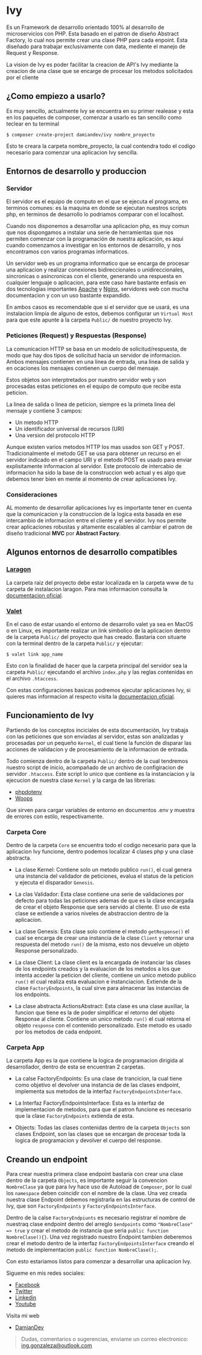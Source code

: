 # Ivy

Es un Framework de desarrollo orientado 100% al desarrollo de microservicios con PHP. Esta basado en el patron de diseño Abstract Factory, lo cual nos permite crear una clase PHP para cada enpoint. Esta diseñado para trabajar exclusivamente con data, mediente el manejo de Request y Response. 

La vision de Ivy es poder facilitar la creacion de API's Ivy mediante la creacion de una clase que se encarge de procesar los metodos solicitados por el cliente

## ¿Como empiezo a usarlo?

Es muy sencillo, actualmente Ivy se encuentra en su primer realease y esta en los paquetes de composer, comenzar a usarlo es tan sencillo como teclear en tu terminal 

``$ composer create-project damiandev/ivy nombre_proyecto``

Esto te creara la carpeta nombre_proyecto, la cual contendra todo el codigo necesario para comenzar una aplicacion Ivy sencilla. 

## Entornos de desarrollo y produccion

### Servidor

El servidor es el equipo de computo en el que se ejecuta el programa, en terminos comunes: es la maquina en donde se ejecutan nuestros scripts php, en terminos de desarrollo lo podriamos comparar con el localhost.

Cuando nos disponemos a desarrollar una aplicacion php, es muy comun que nos dispongamos a instalar una serie de herramientas que nos permiten comenzar con la programación de nuestra aplicación, es aqui cuando comenzamos a investigar en los entornos de desarrollo, y nos encontramos con varios programas informaticos.

Un servidor web es un programa informatico que se encarga de procesar una aplicacion y realizar conexiones bidireccionales o unidireccionales, sincronicas o asincronicas con el cliente, generando una respuesta en cualquier lenguaje o aplicacion, para este caso hare bastante enfasis en dos tecnologias importantes [Apache](https://httpd.apache.org) y [Nginx](https://www.nginx.com), servidores web con mucha documentacion y con un uso bastante expandido.

En ambos casos es recomendable que si el servidor que se usará, es una instalacion limpia de alguno de estos, debemos configurar un ``Virtual Host`` para que este apunte a la carpeta ``Public/`` de nuestro proyecto Ivy.

### Peticiones (Request) y Respuestas (Response)

La comunicacion HTTP se basa en un modelo de solicitud/respuesta, de modo que hay dos tipos de solicitud hacia un servidor de informacion. Ambos mensajes contienen en una linea de entrada, una linea de salida y en ocaciones los mensajes contienen un cuerpo del mensaje. 

Estos objetos son interptretados por nuestro servidor web y son procesadas estas peticiones en el equipo de computo que recibe esta peticion.

La linea de salida o linea de peticion, siempre es la primeta linea del mensaje y contiene 3 campos:

- Un metodo HTTP
- Un identificador universal de recursos (URI)
- Una version del protocolo HTTP

Aunque existen varios metodos HTTP los mas usados son GET y POST. Tradicionalmente el metodo GET se usa para obtener un recurso en el servidor indicado en el campo URI y el metodo POST es usado para enviar explisitamente informacion al servidor. Este protocolo de intercabio de informacion ha sido la base de la construccion web actual y es algo que debemos tener bien en mente al momento de crear aplicaciones Ivy.

### Consideraciones

AL momento de desarrollar aplicaciones Ivy es importante tener en cuenta que la comunicacion y la construccion de la logica esta basada en ese intercambio de informacion entre el cliente y el servidor. Ivy nos permite crear aplicaciones robustas y altamente escalables al cambiar el patron de diseño tradicional **MVC** por **Abstract Factory**.

## Algunos entornos de desarrollo compatibles

### [Laragon](https://laragon.org)

La carpeta raiz del proyecto debe estar localizada en la carpeta www de tu carpeta de instalacion laragon. Para mas informacion consulta la [documentacion oficial](https://laragon.org/docs/install.html).

### [Valet](https://laravel.com/docs/7.x/valet)

En el caso de estar usando el entorno de desarrollo valet ya sea en MacOS o en Linux, es importante realizar un link simbolico de la aplicacion dentro de la carpeta ``Public/`` del proyecto que has creado. Bastaria con situarte con la terminal dentro de la carpeta ``Public/`` y ejecutar:

``$ valet link app_name``

Esto con la finalidad de hacer que la carpeta principal del servidor sea la carpeta ``Public/`` ejecutando el archivo ``index.php`` y las reglas contenidas en el archivo ``.htaccess``.

Con estas configuraciones basicas podremos ejecutar aplicaciones Ivy, si quieres mas informacion al respecto visita la [documentacion oficial](https://laravel.com/docs/7.x/valet).

## Funcionamiento de Ivy

Partiendo de los conceptos inciciales de esta documentación, Ivy trabaja con las peticiones que son enviadas al servidor, estas son analizadas y procesadas por un pequeño ``Kernel``, el cual tiene la función de disparar las acciones de validacion y de procesamiento de la informacion de entrada.

Todo comienza dentro de la carpeta ``Public/`` dentro de la cual tendremos nuestro script de inicio, acompañado de un archivo de configiracion de servidor ``.htaccess``. Este script lo unico que contiene es la instanciacion y la ejecucion de nuestra clase ``Kernel`` y la carga de las librerias:

- [phpdotenv](https://github.com/vlucas/phpdotenv)
- [Woops](https://filp.github.io/whoops/)

Que sirven para cargar variables de entorno en documentos .env y muestra de errores con estilo, respectivamente.

### Carpeta Core

Dentro de la carpeta ``Core`` se encuentra todo el codigo necesario para que la aplicacion Ivy funcione, dentro podemos localizar 4 clases php y una clase abstracta.

- La clase Kernel: Contiene solo un metodo publico ``run()``, el cual genera una instancia del validador de peticiones, evalua el status de la peticion y ejecuta el disparador ``Genesis``.


- La clas Validador: Esta clase contiene una serie de validaciones por defecto para todas las peticiones ademas de que es la clase encargada de crear el objeto Response que sera servido al cliente. El uso de esta clase se extiende a varios niveles de abstraccion dentro de la aplicacion.

- La clase Genesis: Esta clase solo contiene el metodo ``getResponse()`` el cual se encarga de crear una instancia de la clase ``Client`` y retornar una respuesta del metodo ``run()`` de la misma, esto nos devuelve un objeto Response personalizado.

- La clase Client: La clase client es la encargada de instanciar las clases de los endpoints creados y la evaluacion de los metodos a los que intenta acceder la peticion del cliente, contiene un unico metodo publico ``run()`` el cual realiza esta evaluacion e instanciacion. Extiende de la clase ``FactoryEndpoints``, la cual sirve para almacenar las instancias de los endpoints.

- La clase abstracta ActionsAbstract: Esta clase es una clase auxiliar, la funcion que tiene es la de poder simplificar el retorno del objeto Response al cliente. Contiene un unico metodo ``run()`` el cual retorna el objeto ``response`` con el contenido personalizado. Este metodo es usado por los metodos de cada endpoint.

### Carpeta App

La carpeta App es la que contiene la logica de programacion dirigida al desarrollador, dentro de esta se encuentran 2 carpetas.

- La calse FactoryEndpoints: Es una clase de trancicion, la cual tiene como objetivo el devolver una instancia de de las clases endpoint, implementa sus metodos de la interfaz ``FactoryEndpointsInterface``.

- La Interfaz FactoryEndpointsInterface: Esta es la interfaz de implementacion de metodos, para que el patron funcione es necesario que la clase ``FactoryEndpoints`` extienda de esta.

- Objects: Todas las clases contenidas dentro de la carpeta ``Objects`` son clases Endpoint, son las clases que se encargan de procesar toda la logica de programacion y devolver el cuerpo del response.

## Creando un endpoint

Para crear nuestra primera clase endpoint bastaria con crear una clase dentro de la carpeta ``Objects``, es importante seguir la convencion ``NombreClase`` ya que para Ivy hace uso de Autoload de ``Composer``, por lo cual los ``namespace`` deben coincidir con el nombre de la clase. Una vez creada nuestra clase Endpoint debemos registrarla en las estructuras de control de Ivy, que son ``FactoryEndpoints`` y ``FactoryEndpointsInterface``.

Dentro de la calse ``FactoryEndpiunts`` es necesario registrar el nombre de nuestraq clase endpoint dentro del arreglo ``$endpoints`` como ``"NombreClase" => true`` y crear el metodo de instancia que seria ``public function NombreClase(){}``. Una vez registrado nuestro Endpoint tambien deberemos crear el metodo dentro de la interfaz ``FactoryEndpointsInterface`` creando el metodo de implementacion ``public function NombreClase();``.

Con esto estariamos listos para comenzar a desarrollar una aplicacion Ivy.

Sigueme en mis redes sociales:
- [Facebook](https://www.facebook.com/DamianGonzalezDev)
- [Twitter](https://twitter.com/DamianDev1)
- [Linkedin](https://www.linkedin.com/in/damiangonzalezdev/)
- [Youtube](https://www.youtube.com/channel/UCS2RPa81nBPQAiUFjmy2aWA?view_as=subscriber)


Visita mi web
 
 - [DamianDev](https://damiandev.herokuapp.com)


> Dudas, comentarios o sugerencias, enviame un correo electronico: [ing.gonzaleza@outlook.com](mailto:ing.gonzaleza@outlook.com)
